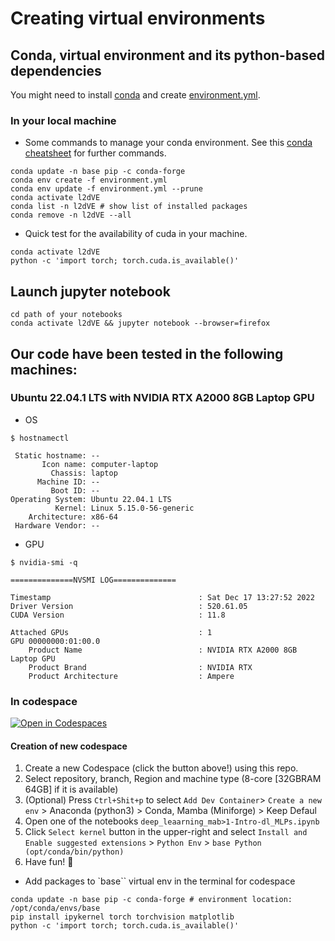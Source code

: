 # Creating virtual environments

## Conda, virtual environment and its python-based dependencies 
You might need to install [conda](https://github.com/mxochicale/code/tree/main/conda) and create [environment.yml](environment.yml).


### In your local machine 
* Some commands to manage your conda environment.
See this [conda cheatsheet](https://docs.conda.io/projects/conda/en/latest/_downloads/843d9e0198f2a193a3484886fa28163c/conda-cheatsheet.pdf) for further commands.
``` 
conda update -n base pip -c conda-forge  
conda env create -f environment.yml
conda env update -f environment.yml --prune
conda activate l2dVE
conda list -n l2dVE # show list of installed packages
conda remove -n l2dVE --all
```

* Quick test for the availability of cuda in your machine.
```
conda activate l2dVE
python -c 'import torch; torch.cuda.is_available()'
```

## Launch jupyter notebook
``` 
cd path of your notebooks
conda activate l2dVE && jupyter notebook --browser=firefox
```

## Our code have been tested in the following machines:

### Ubuntu 22.04.1 LTS with NVIDIA RTX A2000 8GB Laptop GPU
* OS
```
$ hostnamectl

 Static hostname: --
       Icon name: computer-laptop
         Chassis: laptop
      Machine ID: --
         Boot ID: --
Operating System: Ubuntu 22.04.1 LTS              
          Kernel: Linux 5.15.0-56-generic
    Architecture: x86-64
 Hardware Vendor: --

```

* GPU
```
$ nvidia-smi -q

==============NVSMI LOG==============

Timestamp                                 : Sat Dec 17 13:27:52 2022
Driver Version                            : 520.61.05
CUDA Version                              : 11.8

Attached GPUs                             : 1
GPU 00000000:01:00.0
    Product Name                          : NVIDIA RTX A2000 8GB Laptop GPU
    Product Brand                         : NVIDIA RTX
    Product Architecture                  : Ampere

```


### In codespace 
[![Open in Codespaces](https://github.com/codespaces/badge.svg)](https://codespaces.new?repo=LearnToDiscover/Case_Studies_L2D)


#### Creation of new codespace 
1. Create a new  Codespace (click the button above!) using this repo. 
2. Select repository, branch, Region and machine type (8-core [32GBRAM 64GB] if it is available)
3. (Optional) Press `Ctrl+Shit+p` to select `Add Dev Container`> `Create a new env` > Anaconda (python3) > Conda, Mamba (Miniforge) > Keep Defaul
4. Open one of the notebooks `deep_leaarning_mab>1-Intro-dl_MLPs.ipynb`
5. Click `Select kernel` button in the upper-right and select `Install and Enable suggested extensions` > `Python Env` > `base Python (opt/conda/bin/python)`
6. Have fun! 🚀

* Add packages to `base`` virtual env in the terminal for codespace
```
conda update -n base pip -c conda-forge # environment location: /opt/conda/envs/base
pip install ipykernel torch torchvision matplotlib
python -c 'import torch; torch.cuda.is_available()'
```


